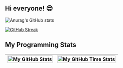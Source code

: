## Hi everyone! 😎

![Anurag's GitHub stats](https://github-readme-stats.vercel.app/api?username=Uzhastin-Nikita&theme=graywhite&show_icons=true)

[![GitHub Streak](https://streak-stats.demolab.com/?user=Uzhastin-Nikita&theme=default)](https://git.io/streak-stats)


## My Programming Stats
| <img align="center" width="100%" src="https://github-readme-stats.vercel.app/api?username=Uzhastin-Nikita&count_private=true&include_all_commits=true&show_icons=true&theme=blue-green&border_color=001F1E&text_color=09d672&icon_color=00C2C2&title_color=00F1E9&custom_title=Stats" alt="My GitHub Stats" /> | <img align="center" width="100%" src="https://github-readme-stats.vercel.app/api/wakatime?username=Uzhastin&theme=blue-green&border_color=001F1E&text_color=09d672&icon_color=00C2C2&title_color=00F1E9" alt="My GitHub Time Stats" /> |
| ------------- | ------------- |
